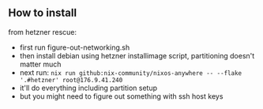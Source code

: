 ## How to install

from hetzner rescue:

-   first run figure-out-networking.sh
-   then install debian using hetzner installimage script, partitioning doesn't matter much
-   next run: `nix run github:nix-community/nixos-anywhere -- --flake '.#hetzner' root@176.9.41.240`
-   it'll do everything including partition setup
-   but you might need to figure out something with ssh host keys

